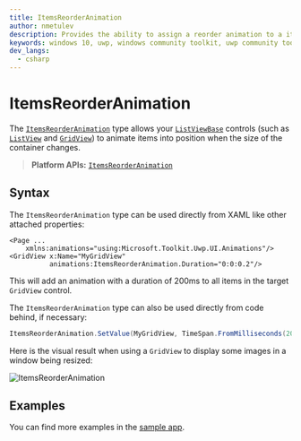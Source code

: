 ```yaml
---
title: ItemsReorderAnimation
author: nmetulev
description: Provides the ability to assign a reorder animation to a items in any ListViewBase container.
keywords: windows 10, uwp, windows community toolkit, uwp community toolkit, uwp toolkit, ItemsReorderAnimation
dev_langs:
  - csharp
---
```


# ItemsReorderAnimation

The [`ItemsReorderAnimation`](/dotnet/api/microsoft.toolkit.uwp.ui.animations.ItemsReorderAnimation) type allows your [`ListViewBase`](/uwp/api/windows.ui.xaml.controls.listviewbase) controls (such as [`ListView`](/uwp/api/windows.ui.xaml.controls.ListView) and [`GridView`](/uwp/api/windows.ui.xaml.controls.GridView)) to animate items into position when the size of the container changes.

> **Platform APIs:** [`ItemsReorderAnimation`](/dotnet/api/microsoft.toolkit.uwp.ui.animations.ItemsReorderAnimation)

## Syntax

The `ItemsReorderAnimation` type can be used directly from XAML like other attached properties:

```xaml
<Page ...
    xmlns:animations="using:Microsoft.Toolkit.Uwp.UI.Animations"/>
<GridView x:Name="MyGridView"
          animations:ItemsReorderAnimation.Duration="0:0:0.2"/>
```

This will add an animation with a duration of 200ms to all items in the target `GridView` control.

The `ItemsReorderAnimation` type can also be used directly from code behind, if necessary:

```csharp
ItemsReorderAnimation.SetValue(MyGridView, TimeSpan.FromMilliseconds(200));
```

Here is the visual result when using a `GridView` to display some images in a window being resized:

![ItemsReorderAnimation](../resources/images/Animations/ReorderGridAnimation/Sample-Output.gif)

## Examples

You can find more examples in the [sample app](https://github.com/windows-toolkit/WindowsCommunityToolkit/tree/rel/7.1.0/Microsoft.Toolkit.Uwp.SampleApp).
